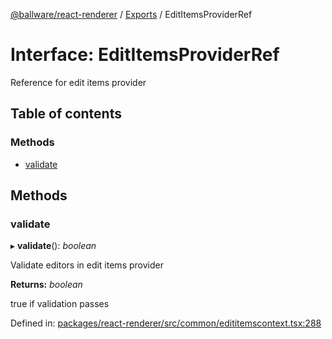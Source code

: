 [@ballware/react-renderer](../README.md) / [Exports](../modules.md) / EditItemsProviderRef

# Interface: EditItemsProviderRef

Reference for edit items provider

## Table of contents

### Methods

- [validate](edititemsproviderref.md#validate)

## Methods

### validate

▸ **validate**(): *boolean*

Validate editors in edit items provider

**Returns:** *boolean*

true if validation passes

Defined in: [packages/react-renderer/src/common/edititemscontext.tsx:288](https://github.com/ballware/ballware-client/blob/d8b5d6b/packages/react-renderer/src/common/edititemscontext.tsx#L288)

